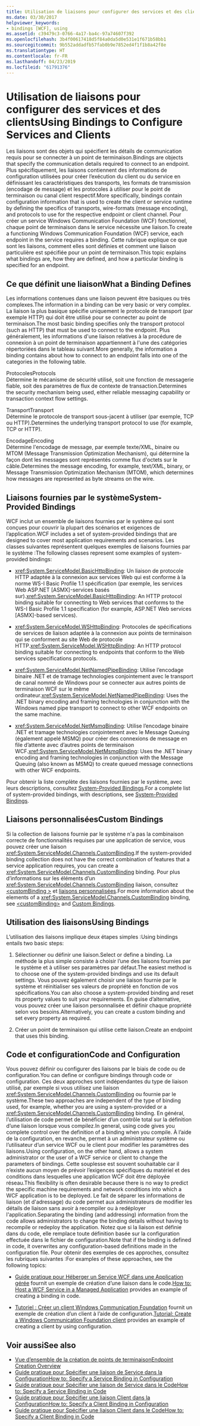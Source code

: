 ```yaml
---
title: Utilisation de liaisons pour configurer des services et des clients
ms.date: 03/30/2017
helpviewer_keywords:
- bindings [WCF], using
ms.assetid: c39479c3-0766-4a17-ba4c-97a74607f392
ms.openlocfilehash: 3b4f00617418d5f84a0da5d0e531e1f671b58bb1
ms.sourcegitcommit: 9b552addadfb57fab0b9e7852ed4f1f1b8a42f8e
ms.translationtype: HT
ms.contentlocale: fr-FR
ms.lasthandoff: 04/23/2019
ms.locfileid: "61791376"
---
```

# <a name="using-bindings-to-configure-services-and-clients"></a><span data-ttu-id="b168f-102">Utilisation de liaisons pour configurer des services et des clients</span><span class="sxs-lookup"><span data-stu-id="b168f-102">Using Bindings to Configure Services and Clients</span></span>
<span data-ttu-id="b168f-103">Les liaisons sont des objets qui spécifient les détails de communication requis pour se connecter à un point de terminaison.</span><span class="sxs-lookup"><span data-stu-id="b168f-103">Bindings are objects that specify the communication details required to connect to an endpoint.</span></span> <span data-ttu-id="b168f-104">Plus spécifiquement, les liaisons contiennent des informations de configuration utilisées pour créer l’exécution du client ou du service en définissant les caractéristiques des transports, les formats de transmission (encodage de message) et les protocoles à utiliser pour le point de terminaison ou canal client respectif.</span><span class="sxs-lookup"><span data-stu-id="b168f-104">More specifically, bindings contain configuration information that is used to create the client or service runtime by defining the specifics of transports, wire-formats (message encoding), and protocols to use for the respective endpoint or client channel.</span></span> <span data-ttu-id="b168f-105">Pour créer un service Windows Communication Foundation (WCF) fonctionnel, chaque point de terminaison dans le service nécessite une liaison.</span><span class="sxs-lookup"><span data-stu-id="b168f-105">To create a functioning Windows Communication Foundation (WCF) service, each endpoint in the service requires a binding.</span></span> <span data-ttu-id="b168f-106">Cette rubrique explique ce que sont les liaisons, comment elles sont définies et comment une liaison particulière est spécifiée pour un point de terminaison.</span><span class="sxs-lookup"><span data-stu-id="b168f-106">This topic explains what bindings are, how they are defined, and how a particular binding is specified for an endpoint.</span></span>  
  
## <a name="what-a-binding-defines"></a><span data-ttu-id="b168f-107">Ce que définit une liaison</span><span class="sxs-lookup"><span data-stu-id="b168f-107">What a Binding Defines</span></span>  
 <span data-ttu-id="b168f-108">Les informations contenues dans une liaison peuvent être basiques ou très complexes.</span><span class="sxs-lookup"><span data-stu-id="b168f-108">The information in a binding can be very basic or very complex.</span></span> <span data-ttu-id="b168f-109">La liaison la plus basique spécifie uniquement le protocole de transport (par exemple HTTP) qui doit être utilisé pour se connecter au point de terminaison.</span><span class="sxs-lookup"><span data-stu-id="b168f-109">The most basic binding specifies only the transport protocol (such as HTTP) that must be used to connect to the endpoint.</span></span> <span data-ttu-id="b168f-110">Plus généralement, les informations d'une liaison relatives à la procédure de connexion à un point de terminaison appartiennent à l'une des catégories répertoriées dans le tableau suivant.</span><span class="sxs-lookup"><span data-stu-id="b168f-110">More generally, the information a binding contains about how to connect to an endpoint falls into one of the categories in the following table.</span></span>  
  
 <span data-ttu-id="b168f-111">Protocoles</span><span class="sxs-lookup"><span data-stu-id="b168f-111">Protocols</span></span>  
 <span data-ttu-id="b168f-112">Détermine le mécanisme de sécurité utilisé, soit une fonction de messagerie fiable, soit des paramètres de flux de contexte de transaction.</span><span class="sxs-lookup"><span data-stu-id="b168f-112">Determines the security mechanism being used, either reliable messaging capability or transaction context flow settings.</span></span>  
  
 <span data-ttu-id="b168f-113">Transport</span><span class="sxs-lookup"><span data-stu-id="b168f-113">Transport</span></span>  
 <span data-ttu-id="b168f-114">Détermine le protocole de transport sous-jacent à utiliser (par exemple, TCP ou HTTP).</span><span class="sxs-lookup"><span data-stu-id="b168f-114">Determines the underlying transport protocol to use (for example, TCP or HTTP).</span></span>  
  
 <span data-ttu-id="b168f-115">Encodage</span><span class="sxs-lookup"><span data-stu-id="b168f-115">Encoding</span></span>  
 <span data-ttu-id="b168f-116">Détermine l'encodage de message, par exemple texte/XML, binaire ou MTOM (Message Transmission Optimization Mechanism), qui détermine la façon dont les messages sont représentés comme flux d'octets sur le câble.</span><span class="sxs-lookup"><span data-stu-id="b168f-116">Determines the message encoding, for example, text/XML, binary, or Message Transmission Optimization Mechanism (MTOM), which determines how messages are represented as byte streams on the wire.</span></span>  
  
## <a name="system-provided-bindings"></a><span data-ttu-id="b168f-117">Liaisons fournies par le système</span><span class="sxs-lookup"><span data-stu-id="b168f-117">System-Provided Bindings</span></span>  
 <span data-ttu-id="b168f-118">WCF inclut un ensemble de liaisons fournies par le système qui sont conçues pour couvrir la plupart des scénarios et exigences de l’application.</span><span class="sxs-lookup"><span data-stu-id="b168f-118">WCF includes a set of system-provided bindings that are designed to cover most application requirements and scenarios.</span></span> <span data-ttu-id="b168f-119">Les classes suivantes représentent quelques exemples de liaisons fournies par le système :</span><span class="sxs-lookup"><span data-stu-id="b168f-119">The following classes represent some examples of system-provided bindings:</span></span>  
  
- <span data-ttu-id="b168f-120"><xref:System.ServiceModel.BasicHttpBinding>: Un liaison de protocole HTTP adaptée à la connexion aux services Web qui est conforme à la norme WS-I Basic Profile 1.1 spécification (par exemple, les services Web ASP.NET [ASMX]-services basés sur).</span><span class="sxs-lookup"><span data-stu-id="b168f-120"><xref:System.ServiceModel.BasicHttpBinding>: An HTTP protocol binding suitable for connecting to Web services that conforms to the WS-I Basic Profile 1.1 specification (for example, ASP.NET Web services [ASMX]-based services).</span></span>  
  
- <span data-ttu-id="b168f-121"><xref:System.ServiceModel.WSHttpBinding>: Protocoles de spécifications de services de liaison adaptée à la connexion aux points de terminaison qui se conforment au site Web de protocole HTTP.</span><span class="sxs-lookup"><span data-stu-id="b168f-121"><xref:System.ServiceModel.WSHttpBinding>: An HTTP protocol binding suitable for connecting to endpoints that conform to the Web services specifications protocols.</span></span>  
  
- <span data-ttu-id="b168f-122"><xref:System.ServiceModel.NetNamedPipeBinding>: Utilise l’encodage binaire .NET et de tramage technologies conjointement avec le transport de canal nommé de Windows pour se connecter aux autres points de terminaison WCF sur le même ordinateur.</span><span class="sxs-lookup"><span data-stu-id="b168f-122"><xref:System.ServiceModel.NetNamedPipeBinding>: Uses the .NET binary encoding and framing technologies in conjunction with the Windows named pipe transport to connect to other WCF endpoints on the same machine.</span></span>  
  
- <span data-ttu-id="b168f-123"><xref:System.ServiceModel.NetMsmqBinding>: Utilise l’encodage binaire .NET et tramage technologies conjointement avec le Message Queuing (également appelé MSMQ) pour créer des connexions de message en file d’attente avec d’autres points de terminaison WCF.</span><span class="sxs-lookup"><span data-stu-id="b168f-123"><xref:System.ServiceModel.NetMsmqBinding>: Uses the .NET binary encoding and framing technologies in conjunction with the Message Queuing (also known as MSMQ) to create queued message connections with other WCF endpoints.</span></span>  
  
 <span data-ttu-id="b168f-124">Pour obtenir la liste complète des liaisons fournies par le système, avec leurs descriptions, consultez [System-Provided Bindings](../../../docs/framework/wcf/system-provided-bindings.md).</span><span class="sxs-lookup"><span data-stu-id="b168f-124">For a complete list of system-provided bindings, with descriptions, see [System-Provided Bindings](../../../docs/framework/wcf/system-provided-bindings.md).</span></span>  
  
## <a name="custom-bindings"></a><span data-ttu-id="b168f-125">Liaisons personnalisées</span><span class="sxs-lookup"><span data-stu-id="b168f-125">Custom Bindings</span></span>  
 <span data-ttu-id="b168f-126">Si la collection de liaisons fournie par le système n'a pas la combinaison correcte de fonctionnalités requises par une application de service, vous pouvez créer une liaison <xref:System.ServiceModel.Channels.CustomBinding>.</span><span class="sxs-lookup"><span data-stu-id="b168f-126">If the system-provided binding collection does not have the correct combination of features that a service application requires, you can create a <xref:System.ServiceModel.Channels.CustomBinding> binding.</span></span> <span data-ttu-id="b168f-127">Pour plus d’informations sur les éléments d’un <xref:System.ServiceModel.Channels.CustomBinding> liaison, consultez [ \<customBinding >](../../../docs/framework/configure-apps/file-schema/wcf/custombinding.md) et [liaisons personnalisées](../../../docs/framework/wcf/extending/custom-bindings.md).</span><span class="sxs-lookup"><span data-stu-id="b168f-127">For more information about the elements of a <xref:System.ServiceModel.Channels.CustomBinding> binding, see [\<customBinding>](../../../docs/framework/configure-apps/file-schema/wcf/custombinding.md) and [Custom Bindings](../../../docs/framework/wcf/extending/custom-bindings.md).</span></span>  
  
## <a name="using-bindings"></a><span data-ttu-id="b168f-128">Utilisation des liaisons</span><span class="sxs-lookup"><span data-stu-id="b168f-128">Using Bindings</span></span>  
 <span data-ttu-id="b168f-129">L’utilisation des liaisons implique deux étapes simples :</span><span class="sxs-lookup"><span data-stu-id="b168f-129">Using bindings entails two basic steps:</span></span>  
  
1. <span data-ttu-id="b168f-130">Sélectionner ou définir une liaison.</span><span class="sxs-lookup"><span data-stu-id="b168f-130">Select or define a binding.</span></span> <span data-ttu-id="b168f-131">La méthode la plus simple consiste à choisir l’une des liaisons fournies par le système et à utiliser ses paramètres par défaut.</span><span class="sxs-lookup"><span data-stu-id="b168f-131">The easiest method is to choose one of the system-provided bindings and use its default settings.</span></span> <span data-ttu-id="b168f-132">Vous pouvez également choisir une liaison fournie par le système et réinitialiser ses valeurs de propriété en fonction de vos spécifications.</span><span class="sxs-lookup"><span data-stu-id="b168f-132">You can also choose a system-provided binding and reset its property values to suit your requirements.</span></span> <span data-ttu-id="b168f-133">En guise d’alternative, vous pouvez créer une liaison personnalisée et définir chaque propriété selon vos besoins.</span><span class="sxs-lookup"><span data-stu-id="b168f-133">Alternatively, you can create a custom binding and set every property as required.</span></span>  
  
2. <span data-ttu-id="b168f-134">Créer un point de terminaison qui utilise cette liaison.</span><span class="sxs-lookup"><span data-stu-id="b168f-134">Create an endpoint that uses this binding.</span></span>  
  
## <a name="code-and-configuration"></a><span data-ttu-id="b168f-135">Code et configuration</span><span class="sxs-lookup"><span data-stu-id="b168f-135">Code and Configuration</span></span>  
 <span data-ttu-id="b168f-136">Vous pouvez définir ou configurer des liaisons par le biais de code ou de configuration.</span><span class="sxs-lookup"><span data-stu-id="b168f-136">You can define or configure bindings through code or configuration.</span></span> <span data-ttu-id="b168f-137">Ces deux approches sont indépendantes du type de liaison utilisé, par exemple si vous utilisez une liaison <xref:System.ServiceModel.Channels.CustomBinding> ou fournie par le système.</span><span class="sxs-lookup"><span data-stu-id="b168f-137">These two approaches are independent of the type of binding used, for example, whether you are using a system-provided or a <xref:System.ServiceModel.Channels.CustomBinding> binding.</span></span> <span data-ttu-id="b168f-138">En général, l’utilisation de code permet de bénéficier d’un contrôle total sur la définition d’une liaison lorsque vous compilez.</span><span class="sxs-lookup"><span data-stu-id="b168f-138">In general, using code gives you complete control over the definition of a binding when you compile.</span></span> <span data-ttu-id="b168f-139">À l’aide de la configuration, en revanche, permet à un administrateur système ou l’utilisateur d’un service WCF ou le client pour modifier les paramètres des liaisons.</span><span class="sxs-lookup"><span data-stu-id="b168f-139">Using configuration, on the other hand, allows a system administrator or the user of a WCF service or client to change the parameters of bindings.</span></span> <span data-ttu-id="b168f-140">Cette souplesse est souvent souhaitable car il n’existe aucun moyen de prévoir l’exigences spécifiques du matériel et des conditions dans lesquelles une application WCF doit être déployée réseau.</span><span class="sxs-lookup"><span data-stu-id="b168f-140">This flexibility is often desirable because there is no way to predict the specific machine requirements and network conditions into which a WCF application is to be deployed.</span></span> <span data-ttu-id="b168f-141">Le fait de séparer les informations de liaison (et d'adressage) du code permet aux administrateurs de modifier les détails de liaison sans avoir à recompiler ou à redéployer l'application.</span><span class="sxs-lookup"><span data-stu-id="b168f-141">Separating the binding (and addressing) information from the code allows administrators to change the binding details without having to recompile or redeploy the application.</span></span> <span data-ttu-id="b168f-142">Notez que si la liaison est définie dans du code, elle remplace toute définition basée sur la configuration effectuée dans le fichier de configuration.</span><span class="sxs-lookup"><span data-stu-id="b168f-142">Note that if the binding is defined in code, it overwrites any configuration-based definitions made in the configuration file.</span></span> <span data-ttu-id="b168f-143">Pour obtenir des exemples de ces approches, consultez les rubriques suivantes :</span><span class="sxs-lookup"><span data-stu-id="b168f-143">For examples of these approaches, see the following topics:</span></span>  
  
- <span data-ttu-id="b168f-144">[Guide pratique pour Héberger un Service WCF dans une Application gérée](../../../docs/framework/wcf/how-to-host-a-wcf-service-in-a-managed-application.md) fournit un exemple de création d’une liaison dans le code.</span><span class="sxs-lookup"><span data-stu-id="b168f-144">[How to: Host a WCF Service in a Managed Application](../../../docs/framework/wcf/how-to-host-a-wcf-service-in-a-managed-application.md) provides an example of creating a binding in code.</span></span>  
  
- <span data-ttu-id="b168f-145">[Tutoriel : Créer un client Windows Communication Foundation](../../../docs/framework/wcf/how-to-create-a-wcf-client.md) fournit un exemple de création d’un client à l’aide de configuration.</span><span class="sxs-lookup"><span data-stu-id="b168f-145">[Tutorial: Create a Windows Communication Foundation client](../../../docs/framework/wcf/how-to-create-a-wcf-client.md) provides an example of creating a client by using configuration.</span></span>  
  
## <a name="see-also"></a><span data-ttu-id="b168f-146">Voir aussi</span><span class="sxs-lookup"><span data-stu-id="b168f-146">See also</span></span>

- [<span data-ttu-id="b168f-147">Vue d’ensemble de la création de points de terminaison</span><span class="sxs-lookup"><span data-stu-id="b168f-147">Endpoint Creation Overview</span></span>](../../../docs/framework/wcf/endpoint-creation-overview.md)
- [<span data-ttu-id="b168f-148">Guide pratique pour Spécifier une liaison de Service dans la Configuration</span><span class="sxs-lookup"><span data-stu-id="b168f-148">How to: Specify a Service Binding in Configuration</span></span>](../../../docs/framework/wcf/how-to-specify-a-service-binding-in-configuration.md)
- [<span data-ttu-id="b168f-149">Guide pratique pour Spécifier une liaison de Service dans le Code</span><span class="sxs-lookup"><span data-stu-id="b168f-149">How to: Specify a Service Binding in Code</span></span>](../../../docs/framework/wcf/how-to-specify-a-service-binding-in-code.md)
- [<span data-ttu-id="b168f-150">Guide pratique pour Spécifier une liaison Client dans la Configuration</span><span class="sxs-lookup"><span data-stu-id="b168f-150">How to: Specify a Client Binding in Configuration</span></span>](../../../docs/framework/wcf/how-to-specify-a-client-binding-in-configuration.md)
- [<span data-ttu-id="b168f-151">Guide pratique pour Spécifier une liaison Client dans le Code</span><span class="sxs-lookup"><span data-stu-id="b168f-151">How to: Specify a Client Binding in Code</span></span>](../../../docs/framework/wcf/how-to-specify-a-client-binding-in-code.md)
